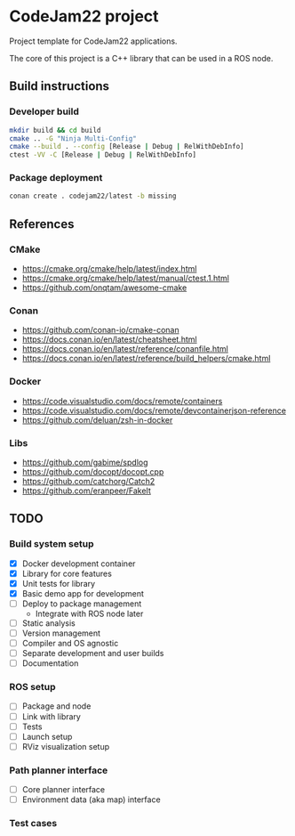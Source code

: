 # CodeJam22 project
Project template for CodeJam22 applications.

The core of this project is a C++ library that can be used in a ROS node.

## Build instructions

### Developer build
```sh
mkdir build && cd build
cmake .. -G "Ninja Multi-Config"
cmake --build . --config [Release | Debug | RelWithDebInfo]
ctest -VV -C [Release | Debug | RelWithDebInfo]
```

### Package deployment
```sh
conan create . codejam22/latest -b missing
```

## References
### CMake
* https://cmake.org/cmake/help/latest/index.html
* https://cmake.org/cmake/help/latest/manual/ctest.1.html
* https://github.com/onqtam/awesome-cmake
### Conan
* https://github.com/conan-io/cmake-conan
* https://docs.conan.io/en/latest/cheatsheet.html
* https://docs.conan.io/en/latest/reference/conanfile.html
* https://docs.conan.io/en/latest/reference/build_helpers/cmake.html

### Docker
* https://code.visualstudio.com/docs/remote/containers
* https://code.visualstudio.com/docs/remote/devcontainerjson-reference
* https://github.com/deluan/zsh-in-docker

### Libs
* https://github.com/gabime/spdlog
* https://github.com/docopt/docopt.cpp
* https://github.com/catchorg/Catch2
* https://github.com/eranpeer/FakeIt

## TODO

### Build system setup
- [x] Docker development container
- [x] Library for core features
- [x] Unit tests for library
- [x] Basic demo app for development
- [ ] Deploy to package management
  - Integrate with ROS node later
- [ ] Static analysis
- [ ] Version management
- [ ] Compiler and OS agnostic
- [ ] Separate development and user builds
- [ ] Documentation

### ROS setup
- [ ] Package and node
- [ ] Link with library
- [ ] Tests
- [ ] Launch setup
- [ ] RViz visualization setup

### Path planner interface
- [ ] Core planner interface
- [ ] Environment data (aka map) interface

### Test cases
